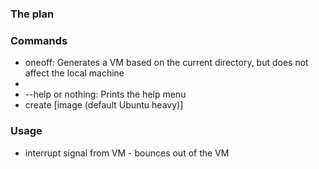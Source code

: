 ### The plan

### Commands
- oneoff: Generates a VM based on the current directory, but does not affect the local machine
- 
- --help or nothing: Prints the help menu
- create <name> [image (default Ubuntu heavy)]


### Usage
- interrupt signal from VM - bounces out of the VM